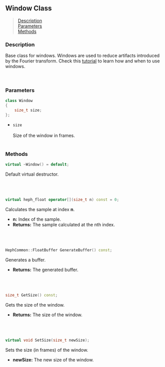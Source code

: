 ## Window Class

> [Description](#description)<br>
[Parameters](#parameters)<br>
[Methods](#methods)

### Description
Base class for windows. Windows are used to reduce artifacts introduced by the Fourier transform. Check this [tutorial](/docs/tutorials/UsingWindows.md) to learn how and when to use windows.<br>
<br><br>

### Parameters
```c++
class Window
{
    size_t size;
};
```

- ``size``
<br><br>
Size of the window in frames.
<br><br>

### Methods
```c++
virtual ~Window() = default;
```
Default virtual destructor.
<br><br><br><br>
```c++
virtual heph_float operator[](size_t n) const = 0;
```
Calculates the sample at index **n**.
- **n:** Index of the sample.
- **Returns:** The sample calculated at the nth index.
<br><br><br><br>
```c++
HephCommon::FloatBuffer GenerateBuffer() const;
```
Generates a buffer.
- **Returns:** The generated buffer.
<br><br><br><br>
```c++
size_t GetSize() const;
```
Gets the size of the window.
- **Returns:** The size of the window.
<br><br><br><br>
```c++
virtual void SetSize(size_t newSize);
```
Sets the size (in frames) of the window.
- **newSize:** The new size of the window.
